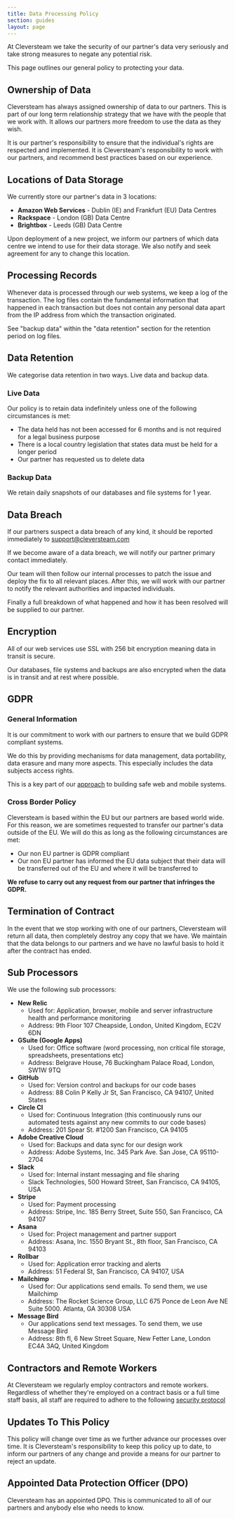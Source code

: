 ```yaml
---
title: Data Processing Policy
section: guides
layout: page
---
```


At Cleversteam we take the security of our partner's data very seriously and take strong measures to negate any potential risk.

This page outlines our general policy to protecting your data.

## Ownership of Data
Cleversteam has always assigned ownership of data to our partners. This is part of our long term relationship strategy that we have with the people that we work with. It allows our partners more freedom to use the data as they wish.

It is our partner's responsibility to ensure that the individual's rights are respected and implemented. It is Cleversteam's responsibility to work with our partners, and recommend best practices based on our experience.

## Locations of Data Storage
We currently store our partner's data in 3 locations:

* **Amazon Web Services** - Dublin (IE) and Frankfurt (EU) Data Centres
* **Rackspace** - London (GB) Data Centre
* **Brightbox** - Leeds (GB) Data Centre

Upon deployment of a new project, we inform our partners of which data centre we intend to use for their data storage. We also notify and seek agreement for any to change this location.

## Processing Records
Whenever data is processed through our web systems, we keep a log of the transaction. The log files contain the fundamental information that happened in each transaction but does not contain any personal data apart from the IP address from which the transaction originated.

See "backup data" within the "data retention" section for the retention period on log files.

## Data Retention
We categorise data retention in two ways. Live data and backup data.

### Live Data
Our policy is to retain data indefinitely unless one of the following circumstances is met:

* The data held has not been accessed for 6 months and is not required for a legal business purpose
* There is a local country legislation that states data must be held for a longer period
* Our partner has requested us to delete data

### Backup Data
We retain daily snapshots of our databases and file systems for 1 year.

## Data Breach
If our partners suspect a data breach of any kind, it should be reported immediately to [support@cleversteam.com](mailto:support@cleversteam.com)

If we become aware of a data breach, we will notify our partner primary contact immediately.

Our team will then follow our internal processes to patch the issue and deploy the fix to all relevant places. After this, we will work with our partner to notify the relevant authorities and impacted individuals.

Finally a full breakdown of what happened and how it has been resolved will be supplied to our partner.

## Encryption
All of our web services use SSL with 256 bit encryption meaning data in transit is secure.

Our databases, file systems and backups are also encrypted when the data is in transit and at rest where possible.

## GDPR
### General Information
It is our commitment to work with our partners to ensure that we build GDPR compliant systems.

We do this by providing mechanisms for data management, data portability, data erasure and many more aspects. This especially includes the data subjects access rights.

This is a key part of our [approach][approach] to building safe web and mobile systems.

### Cross Border Policy
Cleversteam is based within the EU but our partners are based world wide. For this reason, we are sometimes requested to transfer our partner's data outside of the EU. We will do this as long as the following circumstances are met:

* Our non EU partner is GDPR compliant
* Our non EU partner has informed the EU data subject that their data will be transferred out of the EU and where it will be transferred to

**We refuse to carry out any request from our partner that infringes the GDPR.**

[approach]: https://www.cleversteam.com/uk/approach

## Termination of Contract
In the event that we stop working with one of our partners, Cleversteam will return all data, then completely destroy any copy that we have. We maintain that the data belongs to our partners and we have no lawful basis to hold it after the contract has ended.

## Sub Processors
We use the following sub processors:

* **New Relic**
  * Used for: Application, browser, mobile and server infrastructure health and performance monitoring
  * Address: 9th Floor 107 Cheapside, London, United Kingdom, EC2V 6DN
* **GSuite (Google Apps)**
  * Used for: Office software (word processing, non critical file storage, spreadsheets, presentations etc)
  * Address: Belgrave House, 76 Buckingham Palace Road, London, SW1W 9TQ
* **GitHub**
  * Used for: Version control and backups for our code bases
  * Address: 88 Colin P Kelly Jr St, San Francisco, CA 94107, United States
* **Circle CI**
  * Used for: Continuous Integration (this continuously runs our automated tests against any new commits to our code bases)
  * Address: 201 Spear St. #1200 San Francisco, CA 94105
* **Adobe Creative Cloud**
  * Used for: Backups and data sync for our design work
  * Address: Adobe Systems, Inc. 345 Park Ave. San Jose, CA 95110-2704
* **Slack**
  * Used for: Internal instant messaging and file sharing
  * Slack Technologies, 500 Howard Street, San Francisco, CA 94105, USA
* **Stripe**
  * Used for: Payment processing
  * Address: Stripe, Inc. 185 Berry Street, Suite 550, San Francisco, CA 94107
* **Asana**
  * Used for: Project management and partner support
  * Address: Asana, Inc. 1550 Bryant St., 8th floor, San Francisco, CA 94103
* **Rollbar**
  * Used for: Application error tracking and alerts
  * Address: 51 Federal St, San Francisco, CA 94107, USA
* **Mailchimp**
  * Used for: Our applications send emails. To send them, we use Mailchimp
  * Address: The Rocket Science Group, LLC 675 Ponce de Leon Ave NE Suite 5000. Atlanta, GA 30308 USA
* **Message Bird**
  * Our applications send text messages. To send them, we use Message Bird
  * Address: 8th fl, 6 New Street Square, New Fetter Lane, London EC4A 3AQ, United Kingdom

## Contractors and Remote Workers
At Cleversteam we regularly employ contractors and remote workers. Regardless of whether they're employed on a contract basis or a full time staff basis, all staff are required to adhere to the following [security protocol][securityprotocol]

[securityprotocol]: https://cleversteam.github.io/guides/security.html

## Updates To This Policy
This policy will change over time as we further advance our processes over time. It is Cleversteam's responsibility to keep this policy up to date, to inform our partners of any change and provide a means for our partner to reject an update.

## Appointed Data Protection Officer (DPO)
Cleversteam has an appointed DPO. This is communicated to all of our partners and anybody else who needs to know.
